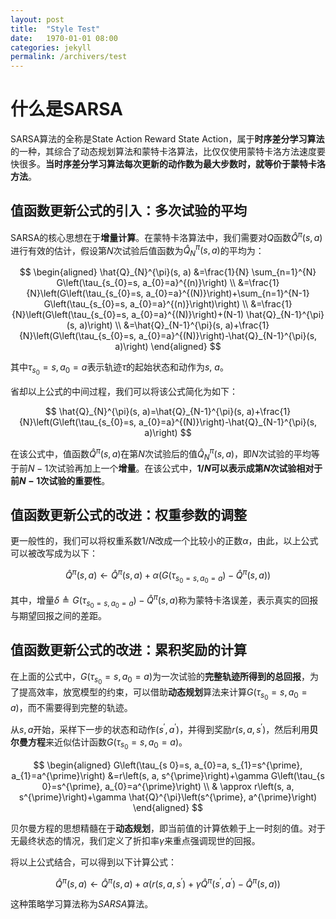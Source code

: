```yaml
---
layout: post
title:  "Style Test"
date:   1970-01-01 08:00
categories: jekyll
permalink: /archivers/test
---
```


# 什么是SARSA

 SARSA算法的全称是State Action Reward State Action，属于**时序差分学习算法**的一种，其综合了动态规划算法和蒙特卡洛算法，比仅仅使用蒙特卡洛方法速度要快很多。**当时序差分学习算法每次更新的动作数为最大步数时，就等价于蒙特卡洛方法**。

## 值函数更新公式的引入：多次试验的平均

SARSA的核心思想在于**增量计算**。在蒙特卡洛算法中，我们需要对$Q$函数$\hat{Q}^{\pi}(s, a)$进行有效的估计，假设第$N$次试验后值函数为$\hat{Q}_{N}^{\pi}(s, a)​$的平均为：

$$
\begin{aligned} \hat{Q}_{N}^{\pi}(s, a) &=\frac{1}{N} \sum_{n=1}^{N} G\left(\tau_{s_{0}=s, a_{0}=a}^{(n)}\right) \\ &=\frac{1}{N}\left(G\left(\tau_{s_{0}=s, a_{0}=a}^{(N)}\right)+\sum_{n=1}^{N-1} G\left(\tau_{s_{0}=s, a_{0}=a}^{(n)}\right)\right) \\ &=\frac{1}{N}\left(G\left(\tau_{s_{0}=s, a_{0}=a}^{(N)}\right)+(N-1) \hat{Q}_{N-1}^{\pi}(s, a)\right) \\ &=\hat{Q}_{N-1}^{\pi}(s, a)+\frac{1}{N}\left(G\left(\tau_{s_{0}=s, a_{0}=a}^{(N)}\right)-\hat{Q}_{N-1}^{\pi}(s, a)\right) \end{aligned}
$$

其中$\tau_{s_{0}}=s, a_{0}=a$表示轨迹$\tau$的起始状态和动作为$s$, $a$。

省却以上公式的中间过程，我们可以将该公式简化为如下：

$$
\hat{Q}_{N}^{\pi}(s, a)=\hat{Q}_{N-1}^{\pi}(s, a)+\frac{1}{N}\left(G\left(\tau_{s_{0}=s, a_{0}=a}^{(N)}\right)-\hat{Q}_{N-1}^{\pi}(s, a)\right)
$$

在该公式中，值函数$\hat{Q}^{\pi}(s, a)$在第$N$次试验后的值$\hat{Q}_{N}^{\pi}(s, a)$，即$N$次试验的平均等于前$N-1$次试验再加上一个**增量**。在该公式中，**$1/N$可以表示成第$N$次试验相对于前$N-1$次试验的重要性**。

## 值函数更新公式的改进：权重参数的调整

更一般性的，我们可以将权重系数$1/N$改成一个比较小的正数$\alpha$，由此，以上公式可以被改写成为以下：

$$
\hat{Q}^{\pi}(s, a) \leftarrow \hat{Q}^{\pi}(s, a)+\alpha\left(G\left(\tau_{s_{0}=s, a_{0}=a}\right)-\hat{Q}^{\pi}(s, a)\right)
$$

其中，增量$\delta \triangleq G\left(\tau_{s_{0}=s, a_{0}=a}\right)-\hat{Q}^{\pi}(s, a)$称为蒙特卡洛误差，表示真实的回报与期望回报之间的差距。

## 值函数更新公式的改进：累积奖励的计算

在上面的公式中，$G\left(\tau_{s_{0}}=s, a_{0}=a\right)$为一次试验的**完整轨迹所得到的总回报**，为了提高效率，放宽模型的约束，可以借助**动态规划**算法来计算$G\left(\tau_{s_{0}}=s, a_{0}=a\right)$，而不需要得到完整的轨迹。

从$s,a$开始，采样下一步的状态和动作$\left(s^{\prime}, a^{\prime}\right)$，并得到奖励$r(s,a,s^{\prime})$，然后利用**贝尔曼方程**来近似估计函数$G\left(\tau_{s_{0}}=s, a_{0}=a\right)$。

$$
\begin{aligned} G\left(\tau_{s 0}=s, a_{0}=a, s_{1}=s^{\prime}, a_{1}=a^{\prime}\right) &=r\left(s, a, s^{\prime}\right)+\gamma G\left(\tau_{s 0}=s^{\prime}, a_{0}=a^{\prime}\right) \\ & \approx r\left(s, a, s^{\prime}\right)+\gamma \hat{Q}^{\pi}\left(s^{\prime}, a^{\prime}\right) \end{aligned}
$$

贝尔曼方程的思想精髓在于**动态规划**，即当前值的计算依赖于上一时刻的值。对于无最终状态的情况，我们定义了折扣率$\gamma$来重点强调现世的回报。

将以上公式结合，可以得到以下计算公式：

$$
\hat{Q}^{\pi}(s, a) \leftarrow \hat{Q}^{\pi}(s, a)+\alpha\left(r\left(s, a, s^{\prime}\right)+\gamma \hat{Q}^{\pi}\left(s^{\prime}, a^{\prime}\right)-\hat{Q}^{\pi}(s, a)\right)
$$

这种策略学习算法称为$SARSA$算法。

